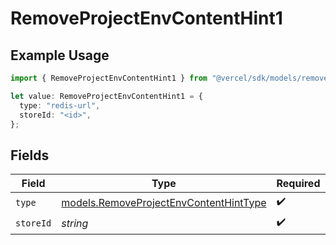 # RemoveProjectEnvContentHint1

## Example Usage

```typescript
import { RemoveProjectEnvContentHint1 } from "@vercel/sdk/models/removeprojectenvop.js";

let value: RemoveProjectEnvContentHint1 = {
  type: "redis-url",
  storeId: "<id>",
};
```

## Fields

| Field                                                                                  | Type                                                                                   | Required                                                                               | Description                                                                            |
| -------------------------------------------------------------------------------------- | -------------------------------------------------------------------------------------- | -------------------------------------------------------------------------------------- | -------------------------------------------------------------------------------------- |
| `type`                                                                                 | [models.RemoveProjectEnvContentHintType](../models/removeprojectenvcontenthinttype.md) | :heavy_check_mark:                                                                     | N/A                                                                                    |
| `storeId`                                                                              | *string*                                                                               | :heavy_check_mark:                                                                     | N/A                                                                                    |